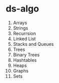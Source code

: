 # ds-algo

1. Arrays
2. Strings
3. Recurrsion
4. Linked List
5. Stacks and Queues
6. Trees
7. Binary Trees
8. Hashtables
9. Heaps
10. Graphs
11. Sets

